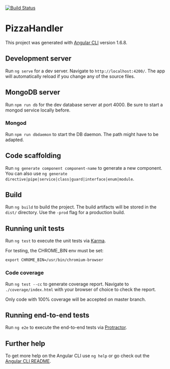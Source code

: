 [![Build Status](https://travis-ci.org/mad73923/order-master.svg?branch=master)](https://travis-ci.org/mad73923/order-master)

# PizzaHandler

This project was generated with [Angular CLI](https://github.com/angular/angular-cli) version 1.6.8.

## Development server

Run `ng serve` for a dev server. Navigate to `http://localhost:4200/`. The app will automatically reload if you change any of the source files.

## MongoDB server

Run `npm run db` for the dev database server at port 4000. Be sure to start a mongod service locally before.

### Mongod

Run `npm run dbdaemon` to start the DB daemon. The path might have to be adapted.

## Code scaffolding

Run `ng generate component component-name` to generate a new component. You can also use `ng generate directive|pipe|service|class|guard|interface|enum|module`.

## Build

Run `ng build` to build the project. The build artifacts will be stored in the `dist/` directory. Use the `-prod` flag for a production build.

## Running unit tests

Run `ng test` to execute the unit tests via [Karma](https://karma-runner.github.io).

For testing, the CHROME_BIN env must be set:
```
export CHROME_BIN=/usr/bin/chromium-browser
```

### Code coverage

Run `ng test --cc` to generate coverage report. Navigate to `./coverage/index.html` with your browser of choice to check the report.

Only code with 100% coverage will be accepted on master branch.

## Running end-to-end tests

Run `ng e2e` to execute the end-to-end tests via [Protractor](http://www.protractortest.org/).

## Further help

To get more help on the Angular CLI use `ng help` or go check out the [Angular CLI README](https://github.com/angular/angular-cli/blob/master/README.md).
